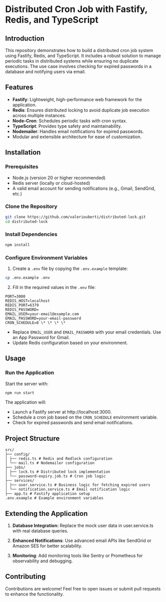 # Distributed Cron Job with Fastify, Redis, and TypeScript

## Introduction

This repository demonstrates how to build a distributed cron job system using Fastify, Redis, and TypeScript. It includes a robust solution to manage periodic tasks in distributed systems while ensuring no duplicate executions. The use case involves checking for expired passwords in a database and notifying users via email.

## Features

-   **Fastify**: Lightweight, high-performance web framework for the application.
-   **Redis**: Ensures distributed locking to avoid duplicate job execution across multiple instances.
-   **Node-Cron**: Schedules periodic tasks with cron syntax.
-   **TypeScript**: Provides type safety and maintainability.
-   **Nodemailer**: Handles email notifications for expired passwords.
-   Modular and extensible architecture for ease of customization.

## Installation

### Prerequisites

-   Node.js (version 20 or higher recommended)
-   Redis server (locally or cloud-hosted)
-   A valid email account for sending notifications (e.g., Gmail, SendGrid, etc.)

### Clone the Repository

```bash
git clone https://github.com/valeriouberti/distributed-lock.git
cd distributed-lock
```

### Install Dependencies

```bash
npm install
```

### Configure Environment Variables

1. Create a `.env` file by copying the `.env.example` template:

```bash
cp .env.example .env
```

2. Fill in the required values in the `.env` file:

```plaintext
PORT=3000
REDIS_HOST=localhost
REDIS_PORT=6379
REDIS_PASSWORD=
EMAIL_USER=your-email@example.com
EMAIL_PASSWORD=your-email-password
CRON_SCHEDULE=0 \* \* \* \*
```

-   Replace `EMAIL_USER` and `EMAIL_PASSWORD` with your email credentials. Use an App Password for Gmail.
-   Update Redis configuration based on your environment.

## Usage

### Run the Application

Start the server with:

```bash
npm run start
```

The application will:

-   Launch a Fastify server at http://localhost:3000.
-   Schedule a cron job based on the `CRON_SCHEDULE` environment variable.
-   Check for expired passwords and send email notifications.

## Project Structure

```plaintext
src/
├── config/
│ ├── redis.ts # Redis and Redlock configuration
│ └── mail.ts # Nodemailer configuration
├── jobs/
│ ├── lock.ts # Distributed lock implementation
│ └── password-expiry.job.ts # Cron job logic
├── services/
│ ├── user.service.ts # Business logic for fetching expired users
│ └── notification.service.ts # Email notification logic
├── app.ts # Fastify application setup
.env.example # Example environment variables
```

## Extending the Application

1. **Database Integration:** Replace the mock user data in user.service.ts with real database queries.

2. **Enhanced Notifications**: Use advanced email APIs like SendGrid or Amazon SES for better scalability.

3. **Monitoring**: Add monitoring tools like Sentry or Prometheus for observability and debugging.

## Contributing

Contributions are welcome! Feel free to open issues or submit pull requests to enhance the functionality.
